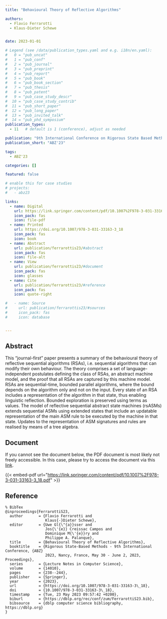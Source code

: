 ```yaml
---
title: "Behavioural Theory of Reflective Algorithms"

authors:
  - Flavio Ferrarotti
  - Klaus-Dieter Schewe


date: 2023-01-01

# Legend (see /data/publication_types.yaml and e.g. i18n/en.yaml): 
#   0 = "pub_uncat"
#   1 = "pub_conf"
#   2 = "pub_journal"
#   3 = "pub_preprint"
#   4 = "pub_report"
#   5 = "pub_book"
#   6 = "pub_book_section"
#   7 = "pub_thesis"
#   8 = "pub_patent"
#   9 = "pub_case_study_descr"
#  10 = "pub_case_study_contrib"
#  11 = "pub_short_paper"
#  12 = "pub_long_paper"
#  13 = "pub_invited_talk"
#  14 = "pub_phd_symposium"
publication_types:
  - 11   # default is 1 (conference), adjust as needed

publication: "9th International Conference on Rigorous State Based Methods (ABZ'23)"
publication_short: "ABZ'23"

tags:
  - ABZ'23

categories: []

featured: false

# enable this for case studies
# projects:
#   - abz23

links:
  - name: Digital
    url: https://link.springer.com/content/pdf/10.1007%2F978-3-031-33163-3_18.pdf
    icon_pack: fas
    icon: file-pdf
  - name: Printed
    url: https://doi.org/10.1007/978-3-031-33163-3_18
    icon_pack: fas
    icon: book
  - name: Abstract
    url: publication/ferrarottis23/#abstract
    icon_pack: fas
    icon: file-alt
  - name: View
    url: publication/ferrarottis23/#document
    icon_pack: fas
    icon: glasses
  - name: Cite
    url: publication/ferrarottis23/#reference
    icon_pack: fas
    icon: quote-right

#   - name: Source
#     url: publication/ferrarottis23/#sources
#     icon_pack: fas
#     icon: database


---
```


## Abstract

This “journal-first” paper presents a summary of the behavioural theory of reflective sequential algorithms (RSAs), i.e. sequential algorithms that can modify their own behaviour. The theory comprises a set of language-independent postulates defining the class of RSAs, an abstract machine model, and the proof that all RSAs are captured by this machine model. RSAs are sequential-time, bounded parallel algorithms, where the bound depends on the algorithm only and not on the input. Every state of an RSA includes a representation of the algorithm in that state, thus enabling linguistic reflection. Bounded exploration is preserved using terms as values. The model of reflective sequential abstract state machines (rsASMs) extends sequential ASMs using extended states that include an updatable representation of the main ASM rule to be executed by the machine in that state. Updates to the representation of ASM signatures and rules are realised by means of a tree algebra.

## Document

If you cannot see the document below, the PDF document is most likely not freely accessible. In this case, please try to access the document via this <a href="https://link.springer.com/content/pdf/10.1007%2F978-3-031-33163-3_18.pdf">link</a>.

{{< embed-pdf url="https://link.springer.com/content/pdf/10.1007%2F978-3-031-33163-3_18.pdf" >}}

## Reference

```
% BibTex
@inproceedings{FerrarottiS23,
  author       = {Flavio Ferrarotti and
                  Klaus{-}Dieter Schewe},
  editor       = {Uwe Gl{\"{a}}sser and
                  Jos{\'{e}} Creissac Campos and
                  Dominique M{\'{e}}ry and
                  Philippe A. Palanque},
  title        = {Behavioural Theory of Reflective Algorithms},
  booktitle    = {Rigorous State-Based Methods - 9th International Conference, {ABZ}
                  2023, Nancy, France, May 30 - June 2, 2023, Proceedings},
  series       = {Lecture Notes in Computer Science},
  volume       = {14010},
  pages        = {238--244},
  publisher    = {Springer},
  year         = {2023},
  url          = {https://doi.org/10.1007/978-3-031-33163-3\_18},
  doi          = {10.1007/978-3-031-33163-3\_18},
  timestamp    = {Tue, 23 May 2023 09:57:42 +0200},
  biburl       = {https://dblp.org/rec/conf/zum/FerrarottiS23.bib},
  bibsource    = {dblp computer science bibliography, https://dblp.org}
}


```

<!-- # add information for case study papers (if available)
## Sources

- **Used formal method:**
  [ASM](/method/asm)
- **Resources and tools:**
  Asmeta

For more information, please contact the <a href ="mailto:silvia.bonfanti@unibg.it;arcaini@nii.ac.jp;angelo.gargantini@unibg.it;scandurra@unibg.it;elvinia.riccobene@unimi.it">authors</a>-->

